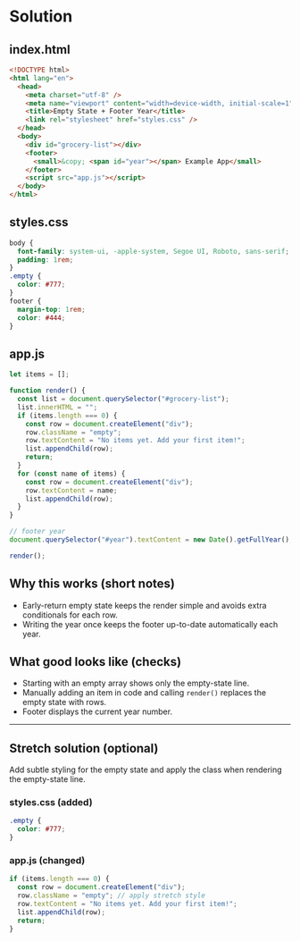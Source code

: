 # Solution

## index.html

```html
<!DOCTYPE html>
<html lang="en">
  <head>
    <meta charset="utf-8" />
    <meta name="viewport" content="width=device-width, initial-scale=1" />
    <title>Empty State + Footer Year</title>
    <link rel="stylesheet" href="styles.css" />
  </head>
  <body>
    <div id="grocery-list"></div>
    <footer>
      <small>&copy; <span id="year"></span> Example App</small>
    </footer>
    <script src="app.js"></script>
  </body>
</html>
```

## styles.css

```css
body {
  font-family: system-ui, -apple-system, Segoe UI, Roboto, sans-serif;
  padding: 1rem;
}
.empty {
  color: #777;
}
footer {
  margin-top: 1rem;
  color: #444;
}
```

## app.js

```js
let items = [];

function render() {
  const list = document.querySelector("#grocery-list");
  list.innerHTML = "";
  if (items.length === 0) {
    const row = document.createElement("div");
    row.className = "empty";
    row.textContent = "No items yet. Add your first item!";
    list.appendChild(row);
    return;
  }
  for (const name of items) {
    const row = document.createElement("div");
    row.textContent = name;
    list.appendChild(row);
  }
}

// footer year
document.querySelector("#year").textContent = new Date().getFullYear();

render();
```

## Why this works (short notes)

- Early-return empty state keeps the render simple and avoids extra conditionals for each row.
- Writing the year once keeps the footer up-to-date automatically each year.

## What good looks like (checks)

- Starting with an empty array shows only the empty-state line.
- Manually adding an item in code and calling `render()` replaces the empty state with rows.
- Footer displays the current year number.

---

## Stretch solution (optional)

Add subtle styling for the empty state and apply the class when rendering the empty-state line.

### styles.css (added)

```css
.empty {
  color: #777;
}
```

### app.js (changed)

```js
if (items.length === 0) {
  const row = document.createElement("div");
  row.className = "empty"; // apply stretch style
  row.textContent = "No items yet. Add your first item!";
  list.appendChild(row);
  return;
}
```
